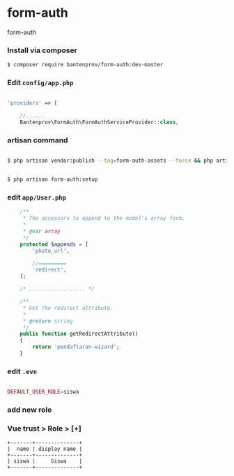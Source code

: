 # form-auth
form-auth


### Install via composer 

```bash
$ composer require bantenprov/form-auth:dev-master
```

### Edit `config/app.php`

```php

'providers' => [

    //......
    Bantenprov\FormAuth\FormAuthServiceProvider::class,

```

### artisan command

```bash

$ php artisan vendor:publish --tag=form-auth-assets --force && php artisan migrate

```

```bash

$ php artisan form-auth:setup

```

### edit `app/User.php`

```php
    /**
     * The accessors to append to the model's array form.
     *
     * @var array
     */
    protected $appends = [
        'photo_url',

        //=========
        'redirect',
    ];

    /* .................. */

    /**
     * Get the redirect attribute.
     *
     * @return string
     */
    public function getRedirectAttribute()
    {
        return 'pendaftaran-wizard';
    }
```

### edit `.evn`

```php

DEFAULT_USER_ROLE=siswa

```

### add new role 

### Vue trust > Role > [+]
```
+-------+--------------+
|  name | display name |
+-------+--------------+
| siswa |     Siswa    |
+-------+--------------+
```
